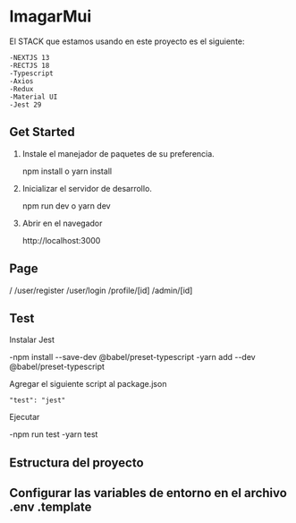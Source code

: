 # ImagarMui 

El STACK que estamos usando en este proyecto es el siguiente: 

	-NEXTJS 13
	-RECTJS 18
	-Typescript 
	-Axios 
	-Redux
	-Material UI 
	-Jest 29
	
## Get Started 

1. Instale el manejador de paquetes de su preferencia.

	npm install 
	 o 
	yarn install 


2. Inicializar el servidor de desarrollo.

	npm run dev 
	 o
	yarn dev 
	
3. Abrir en el navegador 

	http://localhost:3000

## Page

/
/user/register
/user/login
/profile/[id]
/admin/[id]

## Test 

 Instalar Jest

-npm install --save-dev @babel/preset-typescript
-yarn add --dev @babel/preset-typescript

Agregar el siguiente script al package.json 
	
  	"test": "jest"
 	
Ejecutar 

-npm run test 
-yarn test 
	


## Estructura del proyecto 


## Configurar las variables de entorno en el archivo .env .template 
